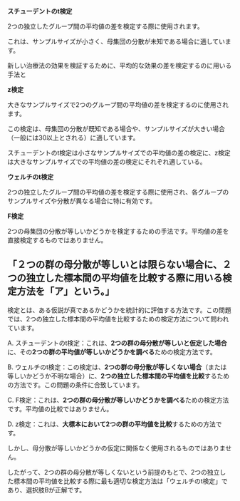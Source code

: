 **スチューデントのt検定**

2つの独立したグループ間の平均値の差を検定する際に使用されます。

これは、サンプルサイズが小さく、母集団の分散が未知である場合に適しています。 

新しい治療法の効果を検証するために、平均的な効果の差を検定するのに用いる手法と


**z検定**

大きなサンプルサイズで2つのグループ間の平均値の差を検定するのに使用されます。

この検定は、母集団の分散が既知である場合や、サンプルサイズが大きい場合（一般には30以上とされる）に適しています。 


スチューデントのt検定は小さなサンプルサイズでの平均値の差の検定に、z検定は大きなサンプルサイズでの平均値の差の検定にそれぞれ適している。


**ウェルチのt検定**

2つの独立したグループ間の平均値の差を検定する際に使用され、各グループのサンプルサイズや分散が異なる場合に特に有効です。

**F検定**

2つの母集団の分散が等しいかどうかを検定するための手法です。平均値の差を直接検定するものではありません。 

## 「２つの群の母分散が等しいとは限らない場合に、２つの独立した標本間の平均値を比較する際に用いる検定方法を「ア」という。」

検定とは、ある仮説が真であるかどうかを統計的に評価する方法です。この問題では、2つの独立した標本間の平均値を比較するための検定方法について問われています。

A. スチューデントのt検定：これは、**2つの群の母分散が等しいと仮定した場合**に、その**2つの群の平均値が等しいかどうかを調べる**ための検定方法です。

B. ウェルチのt検定：この検定は、**2つの群の母分散が等しくない場合**（または等しいかどうか不明な場合）に、**2つの独立した標本間の平均値を比較**するための方法です。この問題の条件に合致しています。 

C. F検定：これは、**2つの群の母分散が等しいかどうかを調べる**ための検定方法です。平均値の比較ではありません。 

D. z検定：これは、**大標本において2つの群の平均値を比較**するための方法です。

しかし、母分散が等しいかどうかの仮定に関係なく使用されるものではありません。 


したがって、2つの群の母分散が等しくないという前提のもとで、2つの独立した標本間の平均値を比較する際に最も適切な検定方法は「ウェルチのt検定」であり、選択肢Bが正解です。



